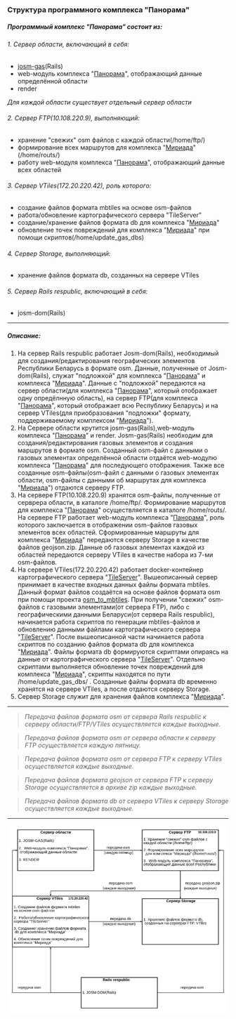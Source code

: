 ### Структура программного комплекса "Панорама" ###
##### Программный комплекс "Панорама" состоит из:  #####
###### 1.  Cервер области, включающий в себя: ######
+  [josm-gas](https://gitlab.cloud.gas.by/panorama/josm-gas)(Rails)
+  web-модуль комплекса "[Панорама](http://panorama.topgas.by/)", отображающий данные определённой области
+  render

*Для каждой области существует отдельный сервер области*
######  2.  Cервер FTP(10.108.220.9), выполняющий: ######
+  хранение "свежих" osm файлов с каждой области(/home/ftp/)
+  формирование всех маршрутов для комплекса "[Мириада](https://gitlab.cloud.gas.by/miriada)"(/home/routs/)
+  работу web-модуля комплекса "[Панорама](http://panorama.topgas.by/)", отображающий данные всех областей
######  3.   Сервер VTiles(172.20.220.42), роль которого: ######
+  cоздание файлов формата mbtiles на основе osm-файлов
+  работа/обновление картографического сервера "TileServer"
+  создание/хранение файлов формата db для комплекса "[Мириада](https://gitlab.cloud.gas.by/miriada)"
+  обновление точек повреждений для комплекса "[Мириада](https://gitlab.cloud.gas.by/miriada)" при помощи скриптов(/home/update_gas_dbs)
######  4.   Сервер Storage, выполняющий: ######
+  хранение файлов формата db, созданных на сервере VTiles
######  5.   Сервер Rails respublic, включающий в себя: ######
+  josm-dom(Rails)
___

##### Описание: #####
1. На сервер Rails respublic работает Josm-dom(Rails), необходимый для создания/редактирования географических элементов Республики Беларусь в формате osm. Данные, полученные от Josm-dom(Rails), служат "подложкой" для комплекса "[Панорама](http://panorama.topgas.by/)" и комплекса "[Мириада](https://gitlab.cloud.gas.by/miriada)". Данные с "подложкой" передаются на сервер области(для комплекса "[Панорама](http://panorama.topgas.by/)", который отображает одну опредёлнную область), на сервер FTP(для комплекса "[Панорама](http://panorama.topgas.by/)", который отображает всю Республику Беларусь) и на сервер VTiles(для приобразования "подложки" формату, поддерживаемому комплексом "[Мириада](https://gitlab.cloud.gas.by/miriada)").
2. На Cервере области крутится josm-gas(Rails),web-модуль комплекса "[Панорама](http://panorama.topgas.by/)" и render. Josm-gas(Rails) необходим для создания/редактирования газовых элементов и создания маршрутов в формате osm. Созданный osm-файл с данными о газовых элементах определённой области отдаётся web-модулю комплекса "[Панорама](http://panorama.topgas.by/)" для последующего отображения. Также все созданные osm-файлы(osm-файл с данными о газовых элементах области, osm-файлы с данными об маршрутах для комплекса "[Мириада](https://gitlab.cloud.gas.by/miriada)") отдаются серверу FTP.
3. На сервере FTP(10.108.220.9) хранятся osm-файлы, полученные от серврера области, в каталоге /home/ftp/. Формирование маршрутов для комплекса "[Панорама](http://panorama.topgas.by/)" осуществляется в каталоге /home/routs/. На сервере FTP работает web-модуль комплекса "[Панорама](http://panorama.topgas.by/)", роль которого заключается в отображении osm-файлов газовых элементов всех областей.
Сформированные маршруты для комплекса "[Мириада](https://gitlab.cloud.gas.by/miriada)" передаются серверу Storage в качестве файлов geojson.zip.
Данные об газовых элементах каждой из областей передаются серверу VTiles в качестве набора из 7-ми osm-файлов.
4. На сервере VTiles(172.20.220.42) работает docker-контейнер картографического
сервера "[TileServer](https://hub.docker.com/r/maptiler/tileserver-gl)". Вышеописанный сервер принимает в качестве входных данных файлы формата mbtiles. Данный формат файлов создаётся на основе файлов формата osm при помощи проекта [osm_to_mbtiles](https://gitlab.cloud.gas.by/panorama/osm_to_mbtiles). При получении "свежих" osm-файлов с газовыми элементами(от сервера FTP), либо с географическими данными Беларуси(от сервера Rails respublic), начинается работа скриптов по генерации mbtiles-файлов и обновлению данными файлами картографического сервера "[TileServer](https://hub.docker.com/r/maptiler/tileserver-gl)".
После вышеописанной части начинается работа скриптов по созданию файлов формата db для комплекса "[Мириада](https://gitlab.cloud.gas.by/miriada)". Файлы формата db формируются скриптами опираясь на данные от  картографического
сервера "[TileServer](https://hub.docker.com/r/maptiler/tileserver-gl)". Отдельно скриптами выполняется обновление точек повреждений для комплекса "[Мириада](https://gitlab.cloud.gas.by/miriada)", скрипты находятся по пути /home/update_gas_dbs/ .
Созданные файлы формата db временно хранятся на сервере VTiles, а после отдаются серверу Storage.
5. Сервер Storage служит для хранения файлов комплекса "[Мириада](https://gitlab.cloud.gas.by/miriada)".
___
>*Передача файлов формата osm от сервера Rails respublic к серверу области/FTP/VTiles осуществляется каждые выходные.*

>*Передача файлов формата osm от сервера области к серверу FTP осуществляется каждую пятницу.*

>*Передача файлов формата osm от сервера FTP к серверу VTiles осуществляется каждые выходные.*

>*Передача файлов формата geojson от сервера FTP к серверу Storage осуществляется в архиве zip каждые выходные.*

>*Передача файлов формата db от сервера VTiles к серверу Storage осуществляется каждые выходные.*
___

![Image alt](https://github.com/Zhdanovich98/osmconvertor/raw/master/png/diagram.png)
